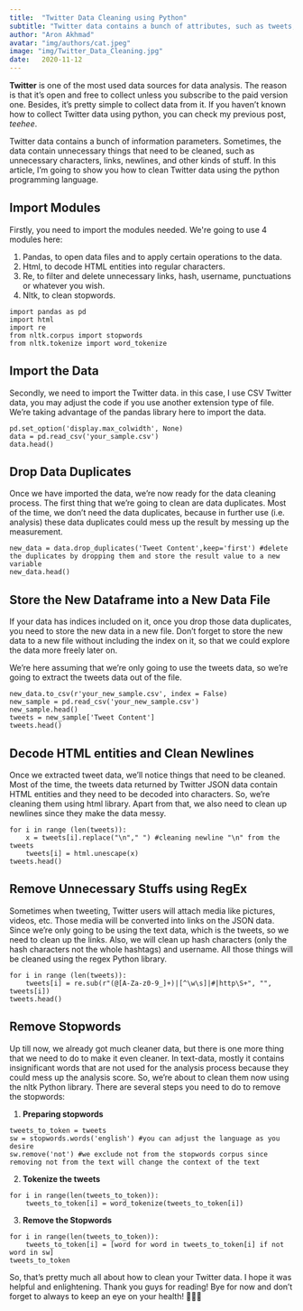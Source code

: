 ```yaml
---
title:  "Twitter Data Cleaning using Python"
subtitle: "Twitter data contains a bunch of attributes, such as tweets, accounts, dates, and etc. Most likely, Twitter data contains unnecessary things that need to be cleaned. But how could you clean Twitter data?"
author: "Aron Akhmad"
avatar: "img/authors/cat.jpeg"
image: "img/Twitter_Data_Cleaning.jpg"
date:   2020-11-12
---
```


**Twitter** is one of the most used data sources for data analysis. The reason is that it’s open and free to collect unless you subscribe to the paid version one. Besides, it’s pretty simple to collect data from it. If you haven’t known how to collect Twitter data using python, you can check my previous post, *teehee*.

Twitter data contains a bunch of information parameters. Sometimes, the data contain unnecessary things that need to be cleaned, such as unnecessary characters, links, newlines, and other kinds of stuff. In this article, I’m going to show you how to clean Twitter data using the python programming language.

## Import Modules
Firstly, you need to import the modules needed. We're going to use 4 modules here:
1. Pandas, to open data files and to apply certain operations to the data. 
2. Html, to decode HTML entities into regular characters.
3. Re, to filter and delete unnecessary links, hash, username, punctuations or whatever you wish.
4. Nltk, to clean stopwords.

```
import pandas as pd
import html
import re
from nltk.corpus import stopwords
from nltk.tokenize import word_tokenize
```

## Import the Data
Secondly, we need to import the Twitter data. in this case, I use CSV Twitter data, you may adjust the code if you use another extension type of file. We’re taking advantage of the pandas library here to import the data.

```
pd.set_option('display.max_colwidth', None) 
data = pd.read_csv('your_sample.csv')
data.head()
```

## Drop Data Duplicates
Once we have imported the data, we’re now ready for the data cleaning process. The first thing that we’re going to clean are data duplicates. Most of the time, we don’t need the data duplicates, because in further use (i.e. analysis) these data duplicates could mess up the result by messing up the measurement.

```
new_data = data.drop_duplicates('Tweet Content',keep='first') #delete the duplicates by dropping them and store the result value to a new variable
new_data.head()
```

## Store the New Dataframe into a New Data File
If your data has indices included on it, once you drop those data duplicates, you need to store the new data in a new file. Don’t forget to store the new data to a new file without including the index on it, so that we could explore the data more freely later on.

We’re here assuming that we’re only going to use the tweets data, so we’re going to extract the tweets data out of the file.

```
new_data.to_csv(r'your_new_sample.csv', index = False)
new_sample = pd.read_csv('your_new_sample.csv')
new_sample.head()
tweets = new_sample['Tweet Content'] 
tweets.head()
```

## Decode HTML entities and Clean Newlines
Once we extracted tweet data, we’ll notice things that need to be cleaned. Most of the time, the tweets data returned by Twitter JSON data contain HTML entities and they need to be decoded into characters. So, we’re cleaning them using html library. Apart from that, we also need to clean up newlines since they make the data messy.

```
for i in range (len(tweets)):
    x = tweets[i].replace("\n"," ") #cleaning newline "\n" from the tweets
    tweets[i] = html.unescape(x)
tweets.head()
```

## Remove Unnecessary Stuffs using RegEx
Sometimes when tweeting, Twitter users will attach media like pictures, videos, etc. Those media will be converted into links on the JSON data. Since we’re only going to be using the text data, which is the tweets, so we need to clean up the links. Also, we will clean up hash characters (only the hash characters not the whole hashtags) and username. All those things will be cleaned using the regex Python library.

```
for i in range (len(tweets)):
    tweets[i] = re.sub(r"(@[A-Za-z0-9_]+)|[^\w\s]|#|http\S+", "", tweets[i])
tweets.head()
```

## Remove Stopwords
Up till now, we already got much cleaner data, but there is one more thing that we need to do to make it even cleaner. In text-data, mostly it contains insignificant words that are not used for the analysis process because they could mess up the analysis score. So, we’re about to clean them now using the nltk Python library. There are several steps you need to do to remove the stopwords:

1. **Preparing stopwords**
```
tweets_to_token = tweets
sw = stopwords.words('english') #you can adjust the language as you desire
sw.remove('not') #we exclude not from the stopwords corpus since removing not from the text will change the context of the text
```

2. **Tokenize the tweets**
```
for i in range(len(tweets_to_token)):
    tweets_to_token[i] = word_tokenize(tweets_to_token[i])
```

3. **Remove the Stopwords**
```
for i in range(len(tweets_to_token)):
    tweets_to_token[i] = [word for word in tweets_to_token[i] if not word in sw]
tweets_to_token
```

So, that’s pretty much all about how to clean your Twitter data. I hope it was helpful and enlightening. Thank you guys for reading! Bye for now and don’t forget to always to keep an eye on your health! 👋🏻😉

<!-- AddToAny BEGIN -->
<div class="a2a_kit a2a_kit_size_32 a2a_default_style" data-a2a-url="https://aronakhmad.github.io/#/2020/11/12/Twitter-Data-Cleaning">
    <a class="a2a_button_facebook"></a>
    <a class="a2a_button_twitter"></a>
    <a class="a2a_button_whatsapp"></a>
    <a class="a2a_button_line"></a>
    <a class="a2a_button_telegram"></a>
</div>
<script async src="https://static.addtoany.com/menu/page.js"></script>
<!-- AddToAny END -->